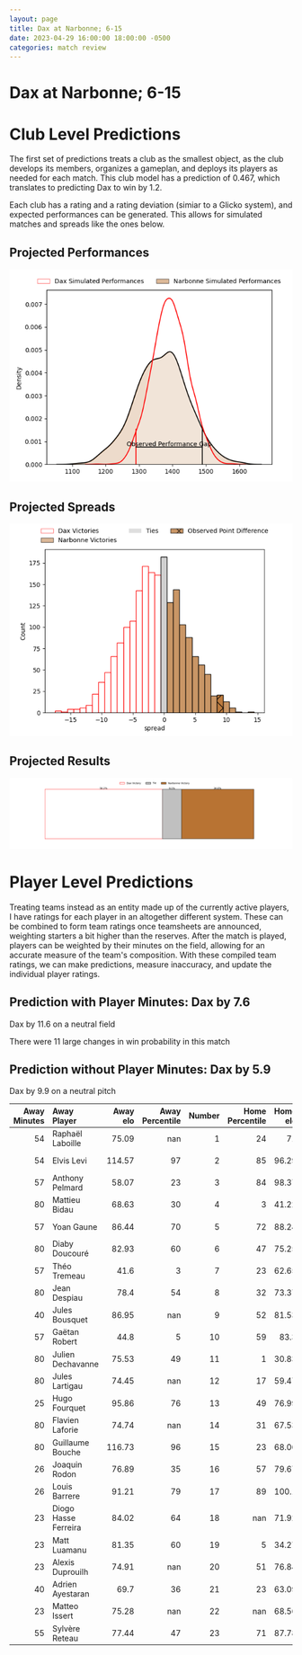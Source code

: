 ```yaml
---  
layout: page  
title: Dax at Narbonne; 6-15  
date: 2023-04-29 16:00:00 18:00:00 -0500  
categories: match review  
---
```

# Dax at Narbonne; 6-15

# Club Level Predictions


The first set of predictions treats a club as the smallest object, as the club develops its members, organizes a gameplan, and deploys its players as needed for each match. This club model has a prediction of 0.467, which translates to predicting Dax to win by 1.2.

Each club has a rating and a rating deviation (simiar to a Glicko system), and expected performances can be generated. This allows for simulated matches and spreads like the ones below.
## Projected Performances


![Projected Performances](plots/performances_2023-04-29-Narbonne-Dax.png)
## Projected Spreads


![Projected Spreads](plots/spreads_2023-04-29-Narbonne-Dax.png)
## Projected Results


![Projected Results](plots/resultbar_2023-04-29-Narbonne-Dax.png)
# Player Level Predictions


Treating teams instead as an entity made up of the currently active players, I have ratings for each player in an altogether different system. These can be combined to form team ratings once teamsheets are announced, weighting starters a bit higher than the reserves. After the match is played, players can be weighted by their minutes on the field, allowing for an accurate measure of the team's composition. With these compiled team ratings, we can make predictions, measure inaccuracy, and update the individual player ratings.
## Prediction with Player Minutes: Dax by 7.6


Dax by 11.6 on a neutral field

There were 11 large changes in win probability in this match
## Prediction without Player Minutes: Dax by 5.9


Dax by 9.9 on a neutral pitch



|   Away Minutes | Away Player          |   Away elo |   Away Percentile |   Number |   Home Percentile |   Home elo | Home Player           |   Home Minutes |
|---------------:|:---------------------|-----------:|------------------:|---------:|------------------:|-----------:|:----------------------|---------------:|
|             54 | Raphaël Laboille     |      75.09 |               nan |        1 |                24 |      71    | Geoffrey Moise        |             49 |
|             54 | Elvis Levi           |     114.57 |                97 |        2 |                85 |      96.29 | Jordan Rochier        |             67 |
|             57 | Anthony Pelmard      |      58.07 |                23 |        3 |                84 |      98.37 | Théo Castinel         |             49 |
|             80 | Mattieu Bidau        |      68.63 |                30 |        4 |                 3 |      41.22 | Valentin Sese         |             80 |
|             57 | Yoan Gaune           |      86.44 |                70 |        5 |                72 |      88.24 | Mauro Rebussone       |             49 |
|             80 | Diaby Doucouré       |      82.93 |                60 |        6 |                47 |      75.25 | Arthur Christienne    |             80 |
|             57 | Théo Tremeau         |      41.6  |                 3 |        7 |                23 |      62.65 | Guillem Montagne      |             80 |
|             80 | Jean Despiau         |      78.4  |                54 |        8 |                32 |      73.37 | Flavien Nouhaillaguet |             60 |
|             40 | Jules Bousquet       |      86.95 |               nan |        9 |                52 |      81.53 | Christopher Kaiser    |             52 |
|             57 | Gaëtan Robert        |      44.8  |                 5 |       10 |                59 |      83.3  | Paul Auradou          |             80 |
|             80 | Julien Dechavanne    |      75.53 |                49 |       11 |                 1 |      30.83 | Save Totovosau        |             80 |
|             80 | Jules Lartigau       |      74.45 |               nan |       12 |                17 |      59.47 | Théo Mias             |             54 |
|             25 | Hugo Fourquet        |      95.86 |                76 |       13 |                49 |      76.99 | Pierre Nueno          |             80 |
|             80 | Flavien Laforie      |      74.74 |               nan |       14 |                31 |      67.53 | Étienne Ducom         |             40 |
|             80 | Guillaume Bouche     |     116.73 |                96 |       15 |                23 |      68.06 | James Kane            |             80 |
|             26 | Joaquin Rodon        |      76.89 |                35 |       16 |                57 |      79.67 | Sylvain Abadie        |             31 |
|             26 | Louis Barrere        |      91.21 |                79 |       17 |                89 |     100.1  | Christophe David      |             13 |
|             23 | Diogo Hasse Ferreira |      84.02 |                64 |       18 |               nan |      71.92 | Avto Gogiashvili      |             31 |
|             23 | Matt Luamanu         |      81.35 |                60 |       19 |                 5 |      34.27 | Manuel Plaza          |             31 |
|             23 | Alexis Duprouilh     |      74.91 |               nan |       20 |                51 |      76.84 | Paul Belzons          |             20 |
|             40 | Adrien Ayestaran     |      69.7  |                36 |       21 |                23 |      63.09 | Pierrick Nova         |             28 |
|             23 | Matteo Issert        |      75.28 |               nan |       22 |               nan |      68.56 | Lucas Lebraud         |             26 |
|             55 | Sylvère Reteau       |      77.44 |                47 |       23 |                71 |      87.78 | Pierre-Hugo Ducom     |             40 |

